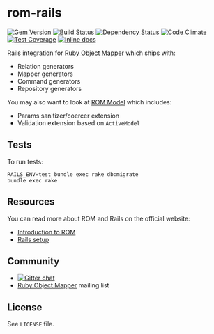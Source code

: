 [gem]: https://rubygems.org/gems/rom-rails
[travis]: https://travis-ci.org/rom-rb/rom-rails
[gemnasium]: https://gemnasium.com/rom-rb/rom-rails
[codeclimate]: https://codeclimate.com/github/rom-rb/rom-rails
[coveralls]: https://coveralls.io/r/rom-rb/rom-rails
[inchpages]: http://inch-ci.org/github/rom-rb/rom-rails

# rom-rails

[![Gem Version](https://badge.fury.io/rb/rom-rails.svg)][gem]
[![Build Status](https://travis-ci.org/rom-rb/rom-rails.svg?branch=master)][travis]
[![Dependency Status](https://gemnasium.com/rom-rb/rom-rails.svg)][gemnasium]
[![Code Climate](https://codeclimate.com/github/rom-rb/rom-rails/badges/gpa.svg)][codeclimate]
[![Test Coverage](https://codeclimate.com/github/rom-rb/rom-rails/badges/coverage.svg)][codeclimate]
[![Inline docs](http://inch-ci.org/github/rom-rb/rom-rails.svg?branch=master)][inchpages]

Rails integration for [Ruby Object Mapper](https://github.com/rom-rb/rom) which
ships with:

* Relation generators
* Mapper generators
* Command generators
* Repository generators

You may also want to look at [ROM Model](https://github.com/rom-rb/rom-model)
which includes:

* Params sanitizer/coercer extension
* Validation extension based on `ActiveModel`


## Tests

To run tests:

    RAILS_ENV=test bundle exec rake db:migrate
    bundle exec rake

## Resources

You can read more about ROM and Rails on the official website:

* [Introduction to ROM](http://rom-rb.org/learn/)
* [Rails setup](http://rom-rb.org/learn/getting-started/rails-setup/)


## Community

* [![Gitter chat](https://badges.gitter.im/rom-rb/chat.png)](https://gitter.im/rom-rb/chat)
* [Ruby Object Mapper](https://groups.google.com/forum/#!forum/rom-rb) mailing list

## License

See `LICENSE` file.
